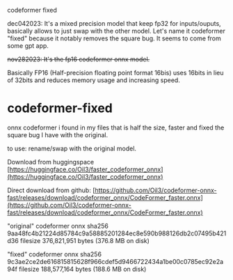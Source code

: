 codeformer fixed

dec042023: It's a mixed precision model that keep fp32 for inputs/ouputs, basically allows to just swap with the other model. Let's name it codeformer "fixed" because it notably removes the square bug.
It seems to come from some gpt app.

~~nov282023: It's the fp16 codeformer onnx model.~~

Basically FP16 (Half-precision floating point format 16bis) uses 16bits in lieu of 32bits and reduces memory usage and increasing speed.



# codeformer-fixed
onnx codeformer i found in my files that is half the size, faster and fixed the square bug I have with the original.

to use: rename/swap with the original model.

Download from huggingspace [https://huggingface.co/Oil3/faster_codeformer_onnx](https://huggingface.co/Oil3/faster_codeformer_onnx)

Direct download from github: [https://github.com/Oil3/codeformer-onnx-fast/releases/download/codeformer_onnx/CodeFormer_faster.onnx](https://github.com/Oil3/codeformer-onnx-fast/releases/download/codeformer_onnx/CodeFormer_faster.onnx)


"original" codeformer onnx sha256 9aa48fc4b21224d85784c9a58885201284ec8e590b988126db2c07495b421d36 filesize 376,821,951 bytes (376.8 MB on disk)

"fixed" codeformer onnx sha256 9c3ae2ce2de616815815628f966cdef5d9466722434a1be00c0785ec92e2a94f filesize 188,577,164 bytes (188.6 MB on disk)

